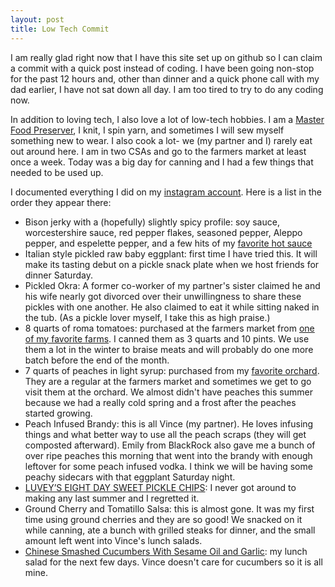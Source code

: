 ```yaml
---
layout: post
title: Low Tech Commit
---
```


I am really glad right now that I have this site set up on github so I can claim a commit with a quick post instead of coding. I have been going non-stop for the past 12 hours and, other than dinner and a quick phone call with my dad earlier, I have not sat down all day. I am too tired to try to do any coding now.

In addition to loving tech, I also love a lot of low-tech hobbies. I am a [Master Food Preserver](http://nchfp.uga.edu/questions/FAQ_general.html#1), I knit, I spin yarn, and sometimes I will sew myself something new to wear. I also cook a lot- we (my partner and I) rarely eat out around here. I am in two CSAs and go to the farmers market at least once a week. Today was a big day for canning and I had a few things that needed to be used up. 

I documented everything I did on my [instagram account](https://www.instagram.com/knitnicknit/). Here is a list in the order they appear there:

* Bison jerky with a (hopefully) slightly spicy profile: soy sauce, worcestershire sauce, red pepper flakes, seasoned pepper, Aleppo pepper, and espelette pepper, and a few hits of my [favorite hot sauce](http://woodberry-kitchen.myshopify.com/products/snake-oil-hot-sauce-1)
* Italian style pickled raw baby eggplant: first time I have tried this. It will make its tasting debut on a pickle snack plate when we host friends for dinner Saturday.
* Pickled Okra: A former co-worker of my partner's sister claimed he and his wife nearly got divorced over their unwillingness to share these pickles with one another. He also claimed to eat it while sitting naked in the tub. (As a pickle lover myself, I take this as high praise.)
* 8 quarts of roma tomatoes: purchased at the farmers market from [one of my favorite farms](http://www.garnersproduce.com/). I canned them as 3 quarts and 10 pints. We use them a lot in the winter to braise meats and will probably do one more batch before the end of the month.
* 7 quarts of peaches in light syrup: purchased from my [favorite orchard](http://www.blackrockorchard.com/about.html). They are a regular at the farmers market and sometimes we get to go visit them at the orchard. We almost didn't have peaches this summer because we had a really cold spring and a frost after the peaches started growing. 
* Peach Infused Brandy: this is all Vince (my partner). He loves infusing things and what better way to use all the peach scraps (they will get composted afterward). Emily from BlackRock also gave me a bunch of over ripe peaches this morning that went into the brandy with enough leftover for some peach infused vodka. I think we will be having some peachy sidecars with that eggplant Saturday night.
* [LUVEY’S EIGHT DAY SWEET PICKLE CHIPS](http://www.mrswheelbarrow.com/2010/06/luveys-eight-day-sweet-pickle-chips/): I never got around to making any last summer and I regretted it.
* Ground Cherry and Tomatillo Salsa: this is almost gone. It was my first time using ground cherries and they are so good! We snacked on it while canning, ate a bunch with grilled steaks for dinner, and the small amount left went into Vince's lunch salads.
* [Chinese Smashed Cucumbers With Sesame Oil and Garlic](http://cooking.nytimes.com/recipes/1017629-chinese-smashed-cucumbers-with-sesame-oil-and-garlic): my lunch salad for the next few days. Vince doesn't care for cucumbers so it is all mine.




